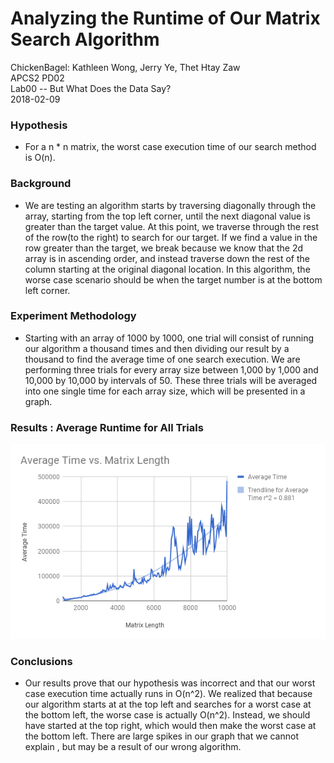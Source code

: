 # Analyzing the Runtime of Our Matrix Search Algorithm 
  ChickenBagel: Kathleen Wong, Jerry Ye, Thet Htay Zaw <br />
  APCS2 PD02 <br />
  Lab00 -- But What Does the Data Say? <br /> 
  2018-02-09
### Hypothesis
  * For a n * n matrix, the worst case execution time of our search method is
    O(n).

### Background
  * We are testing an algorithm starts by traversing diagonally through the array, starting
     from the top left corner, until the next diagonal value is greater than the
     target value. At this point, we traverse through the rest of the row(to the right)
     to search for our target. If we find a value in the row greater than the target,
     we break because we know that the 2d array is in ascending order, and instead
     traverse down the rest of the column starting at the original diagonal location.
     In this algorithm, the worse case scenario should be when the target number is at
     the bottom left corner.

### Experiment Methodology
  * Starting with an array of 1000 by 1000, one trial will consist of running
    our algorithm a thousand times and then dividing our result by a thousand to
    find the average time of one search execution. We are performing three trials
    for every array size between 1,000 by 1,000 and 10,000 by 10,000 by intervals of
    50. These three trials will be averaged into one single time for each array size,
    which will be presented in a graph.


### Results : Average Runtime for All Trials

   ![graph results](chart.png)

### Conclusions
  * Our results prove that our hypothesis was incorrect and that our worst case
    execution time actually runs in O(n^2). We realized that because our algorithm
    starts at at the top left and searches for a worst case at the bottom left,
    the worse case is actually O(n^2). Instead, we should have started at the top
    right, which would then make the worst case at the bottom left. There are
    large spikes in our graph that we cannot explain , but may be a result
    of our wrong algorithm.
